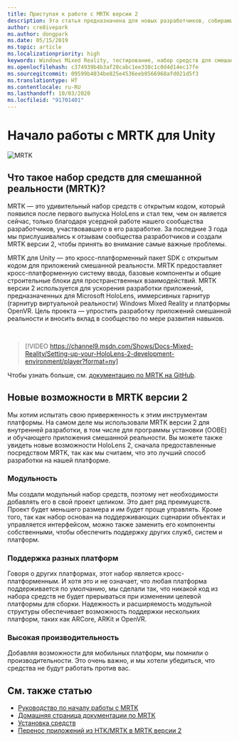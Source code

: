 ```yaml
---
title: Приступая к работе с MRTK версии 2
description: Эта статья предназначена для новых разработчиков, собирающихся использовать MRTK.
author: cre8ivepark
ms.author: dongpark
ms.date: 05/15/2019
ms.topic: article
ms.localizationpriority: high
keywords: Windows Mixed Reality, тестирование, набор средств для смешанной реальности, MRTK версии 2, MRTK, инструменты, пакет SDK, HoloLens, HoloLens 2
ms.openlocfilehash: c374939b4b3af28cabc1ee338c1c0d4d14ec17fe
ms.sourcegitcommit: 09599b4034be825e4536eeb9566968afd021d5f3
ms.translationtype: HT
ms.contentlocale: ru-RU
ms.lasthandoff: 10/03/2020
ms.locfileid: "91701401"
---
```

# <a name="getting-started-with-mrtk-for-unity"></a>Начало работы с MRTK для Unity
![MRTK](../../design/images/MRTK_UX_Hero.png)

## <a name="what-is-mixed-reality-toolkit-mrtk"></a>Что такое набор средств для смешанной реальности (MRTK)?
MRTK — это удивительный набор средств с открытым кодом, который появился после первого выпуска HoloLens и стал тем, чем он является сейчас, только благодаря усердной работе нашего сообщества разработчиков, участвовавшего в его разработке. За последние 3 года мы прислушивались к отзывам сообщества разработчиков и создали MRTK версии 2, чтобы принять во внимание самые важные проблемы.  

MRTK для Unity — это кросс-платформенный пакет SDK с открытым кодом для приложений смешанной реальности. MRTK предоставляет кросс-платформенную систему ввода, базовые компоненты и общие строительные блоки для пространственных взаимодействий. MRTK версии 2 используется для ускорения разработки приложений, предназначенных для Microsoft HoloLens, иммерсивных гарнитур (гарнитур виртуальной реальности) Windows Mixed Reality и платформы OpenVR. Цель проекта — упростить разработку приложений смешанной реальности и вносить вклад в сообщество по мере развития навыков.

<br>

>[!VIDEO https://channel9.msdn.com/Shows/Docs-Mixed-Reality/Setting-up-your-HoloLens-2-development-environment/player?format=ny]

Чтобы узнать больше, см. [документацию по MRTK на GitHub](https://microsoft.github.io/MixedRealityToolkit-Unity/README.html).

## <a name="new-with-mrtk-v2"></a>Новые возможности в MRTK версии 2
Мы хотим испытать свою приверженность к этим инструментам платформы.  На самом деле мы использовали MRTK версии 2 для внутренней разработки, в том числе для программы установки (OOBE) и обучающего приложения смешанной реальности.  Вы можете также увидеть новые возможности HoloLens 2, сначала предоставленные посредством MRTK, так как мы считаем, что это лучший способ разработки на нашей платформе. 

### <a name="modular"></a>Модульность
Мы создали модульный набор средств, поэтому нет необходимости добавлять его в свой проект целиком.  Это дает ряд преимуществ.  Проект будет меньшего размера и им будет проще управлять.  Кроме того, так как набор основан на поддерживающих сценарии объектах и управляется интерфейсом, можно также заменить его компоненты собственными, чтобы обеспечить поддержку других служб, систем и платформ.

### <a name="cross-platform"></a>Поддержка разных платформ
Говоря о других платформах, этот набор является кросс-платформенным.  И хотя это и не означает, что любая платформа поддерживается по умолчанию, мы сделали так, что никакой код из набора средств не будет прерываться при изменении целевой платформы для сборки.  Надежность и расширяемость модульной структуры обеспечивает возможность поддержки нескольких платформ, таких как ARCore, ARKit и OpenVR.

### <a name="performant"></a>Высокая производительность
Добавляя возможности для мобильных платформ, мы помнили о производительности.  Это очень важно, и мы хотели убедиться, что средства не будут работать против вас.

## <a name="see-also"></a>См. также статью
* [Руководство по началу работы с MRTK](https://microsoft.github.io/MixedRealityToolkit-Unity/Documentation/GettingStartedWithTheMRTK.html)
* [Домашняя страница документации по MRTK](https://microsoft.github.io/MixedRealityToolkit-Unity/README.html)
* [Установка средств](../install-the-tools.md)
* [Перенос приложений из HTK/MRTK в MRTK версии 2](https://microsoft.github.io/MixedRealityToolkit-Unity/Documentation/HTKToMRTKPortingGuide.html)
